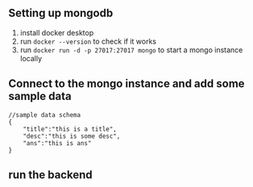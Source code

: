 ## Setting up mongodb 
1. install docker desktop
2. run ```docker --version``` to check if it works
3. run ```docker run -d -p 27017:27017 mongo``` to start a mongo instance locally

## Connect to the mongo instance and add some sample data
```
//sample data schema
{
    "title":"this is a title",
    "desc":"this is some desc",
    "ans":"this is ans"
}
```

## run the backend 
